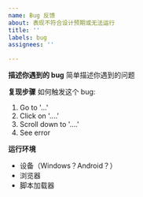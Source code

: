 ```yaml
---
name: Bug 反馈
about: 表现不符合设计预期或无法运行
title: ''
labels: bug
assignees: ''

---
```


**描述你遇到的 bug**
简单描述你遇到的问题

**复现步骤**
如何触发这个 bug:
1. Go to '...'
2. Click on '....'
3. Scroll down to '....'
4. See error

**运行环境**
- 设备（Windows？Android？）
- 浏览器
- 脚本加载器
